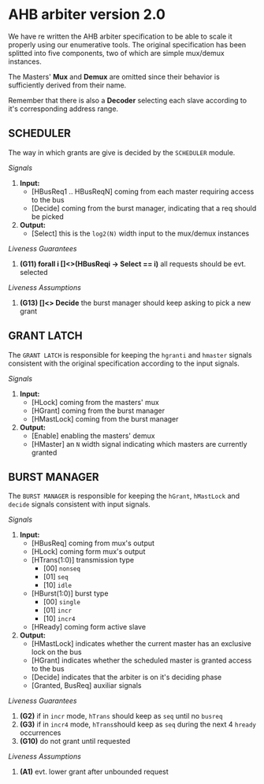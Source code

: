 # AHB arbiter version 2.0

We have re written the AHB arbiter specification to be able to scale it properly using our enumerative tools.
The original specification has been splitted into five components, two of which are simple mux/demux instances.

The Masters' **Mux** and **Demux** are omitted since their behavior is sufficiently derived from their name.

Remember that there is also a **Decoder** selecting each slave according to it's corresponding address range.

## SCHEDULER
The way in which grants are give is decided by the `SCHEDULER` module.

*Signals*

1. **Input:**
    * [HBusReq1 .. HBusReqN] coming from each master requiring access to the bus
    * [Decide] coming from the burst manager, indicating that a req should be picked
2. **Output:**
	* [Select] this is the `log2(N)` width input to the mux/demux instances

*Liveness Guarantees*

1. **(G11) forall i []<>(HBusReqi -> Select == i)** all requests should be evt. selected

*Liveness Assumptions*

1. **(G13) []<> Decide** the burst manager should keep asking to pick a new grant

## GRANT LATCH
The `GRANT LATCH` is responsible for keeping the `hgranti` and `hmaster` signals consistent with the original specification according to the input signals.

*Signals*

1. **Input:**
    * [HLock] coming from the masters' mux
    * [HGrant] coming from the burst manager
    * [HMastLock] coming from the burst manager
2. **Output:**
	* [Enable] enabling the masters' demux
	* [HMaster] an `N` width signal indicating which masters are currently granted

## BURST MANAGER
The `BURST MANAGER` is responsible for keeping the `hGrant`, `hMastLock` and `decide` signals consistent with input signals.

*Signals*

1. **Input:**
    * [HBusReq] coming from mux's output
    * [HLock] coming form mux's output
    * [HTrans(1:0)] transmission type
        * [00] `nonseq`
        * [01] `seq`
        * [10] `idle` 
    * [HBurst(1:0)] burst type
        * [00] `single`
        * [01] `incr`
        * [10] `incr4`
    * [HReady] coming form active slave
2. **Output:**
	* [HMastLock] indicates whether the current master has an exclusive lock on the bus
	* [HGrant] indicates whether the scheduled master is granted access to the bus
	* [Decide] indicates that the arbiter is on it's deciding phase
	* [Granted, BusReq] auxiliar signals

*Liveness Guarantees*

1. **(G2)** if in `incr` mode, `hTrans` should keep as `seq` until no `busreq`
2. **(G3)** if in `incr4` mode, `hTrans`should keep as `seq` during the next 4 `hready` occurrences
3. **(G10)** do not grant until requested

*Liveness Assumptions*

1. **(A1)** evt. lower grant after unbounded request